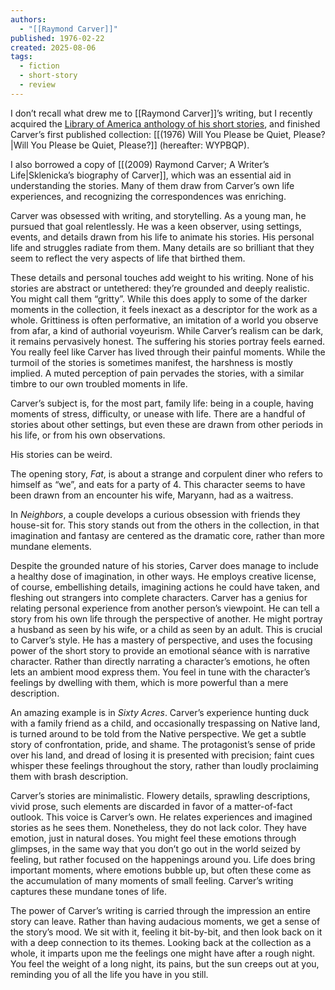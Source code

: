 ```yaml
---
authors:
  - "[[Raymond Carver]]"
published: 1976-02-22
created: 2025-08-06
tags:
  - fiction
  - short-story
  - review
---
```

I don’t recall what drew me to [[Raymond Carver]]’s writing, but I recently acquired the [Library of America anthology of his short stories](https://www.loa.org/books/307-collected-stories/), and finished Carver’s first published collection: [[(1976) Will You Please be Quiet, Please?|Will You Please be Quiet, Please?]] (hereafter: WYPBQP).

I also borrowed a copy of [[(2009) Raymond Carver; A Writer’s Life|Sklenicka’s biography of Carver]], which was an essential aid in understanding the stories. Many of them draw from Carver’s own life experiences, and recognizing the correspondences was enriching.

Carver was obsessed with writing, and storytelling. As a young man, he pursued that goal relentlessly. He was a keen observer, using settings, events, and details drawn from his life to animate his stories. His personal life and struggles radiate from them. Many details are so brilliant that they seem to reflect the very aspects of life that birthed them.

These details and personal touches add weight to his writing. None of his stories are abstract or untethered: they’re grounded and deeply realistic. You might call them “gritty”. While this does apply to some of the darker moments in the collection, it feels inexact as a descriptor for the work as a whole. Grittiness is often performative, an imitation of a world you observe from afar, a kind of authorial voyeurism. While Carver’s realism can be dark, it remains pervasively honest. The suffering his stories portray feels earned. You really feel like Carver has lived through their painful moments. While the turmoil of the stories is sometimes manifest, the harshness is mostly implied. A muted perception of pain pervades the stories, with a similar timbre to our own troubled moments in life.

Carver’s subject is, for the most part, family life: being in a couple, having moments of stress, difficulty, or unease with life. There are a handful of stories about other settings, but even these are drawn from other periods in his life, or from his own observations.

His stories can be weird.

The opening story, *Fat*, is about a strange and corpulent diner who refers to himself as “we”, and eats for a party of 4. This character seems to have been drawn from an encounter his wife, Maryann, had as a waitress.

In *Neighbors*, a couple develops a curious obsession with friends they house-sit for. This story stands out from the others in the collection, in that imagination and fantasy are centered as the dramatic core, rather than more mundane elements.

Despite the grounded nature of his stories, Carver does manage to include a healthy dose of imagination, in other ways. He employs creative license, of course, embellishing details, imagining actions he could have taken, and fleshing out strangers into complete characters. Carver has a genius for relating personal experience from another person’s viewpoint. He can tell a story from his own life through the perspective of another. He might portray a husband as seen by his wife, or a child as seen by an adult. This is crucial to Carver’s style. He has a mastery of perspective, and uses the focusing power of the short story to provide an emotional séance with is narrative character. Rather than directly narrating a character’s emotions, he often lets an ambient mood express them. You feel in tune with the character’s feelings by dwelling with them, which is more powerful than a mere description.

An amazing example is in *Sixty Acres*. Carver’s experience hunting duck with a family friend as a child, and occasionally trespassing on Native land, is turned around to be told from the Native perspective. We get a subtle story of confrontation, pride, and shame. The protagonist’s sense of pride over his land, and dread of losing it is presented with precision; faint cues whisper these feelings throughout the story, rather than loudly proclaiming them with brash description.

Carver’s stories are minimalistic. Flowery details, sprawling descriptions, vivid prose, such elements are discarded in favor of a matter-of-fact outlook. This voice is Carver’s own. He relates experiences and imagined stories as he sees them. Nonetheless, they do not lack color. They have emotion, just in natural doses. You might feel these emotions through glimpses, in the same way that you don’t go out in the world seized by feeling, but rather focused on the happenings around you. Life does bring important moments, where emotions bubble up, but often these come as the accumulation of many moments of small feeling. Carver’s writing captures these mundane tones of life.

The power of Carver’s writing is carried through the impression an entire story can leave. Rather than having audacious moments, we get a sense of the story’s mood. We sit with it, feeling it bit-by-bit, and then look back on it with a deep connection to its themes. Looking back at the collection as a whole, it imparts upon me the feelings one might have after a rough night. You feel the weight of a long night, its pains, but the sun creeps out at you, reminding you of all the life you have in you still.